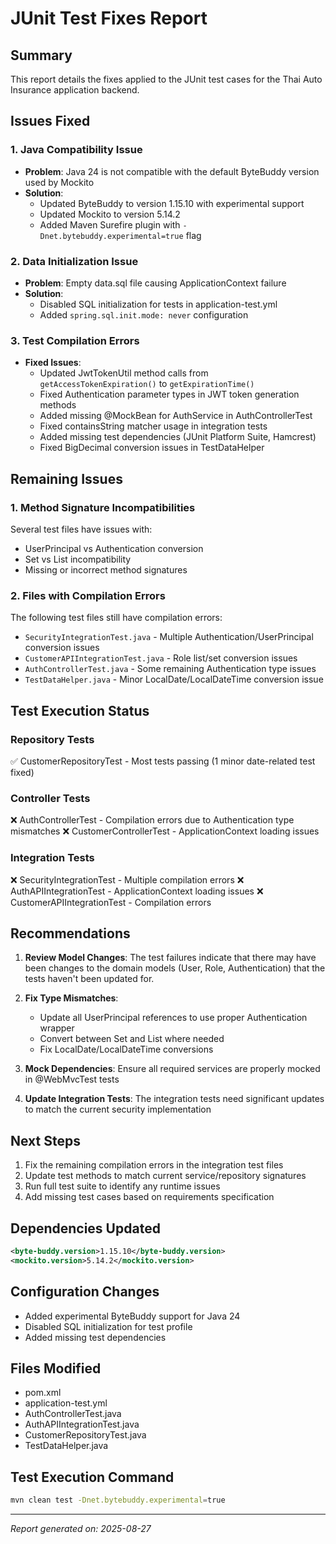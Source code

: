 # JUnit Test Fixes Report

## Summary
This report details the fixes applied to the JUnit test cases for the Thai Auto Insurance application backend.

## Issues Fixed

### 1. Java Compatibility Issue
- **Problem**: Java 24 is not compatible with the default ByteBuddy version used by Mockito
- **Solution**: 
  - Updated ByteBuddy to version 1.15.10 with experimental support
  - Updated Mockito to version 5.14.2
  - Added Maven Surefire plugin with `-Dnet.bytebuddy.experimental=true` flag

### 2. Data Initialization Issue
- **Problem**: Empty data.sql file causing ApplicationContext failure
- **Solution**: 
  - Disabled SQL initialization for tests in application-test.yml
  - Added `spring.sql.init.mode: never` configuration

### 3. Test Compilation Errors
- **Fixed Issues**:
  - Updated JwtTokenUtil method calls from `getAccessTokenExpiration()` to `getExpirationTime()`
  - Fixed Authentication parameter types in JWT token generation methods
  - Added missing @MockBean for AuthService in AuthControllerTest
  - Fixed containsString matcher usage in integration tests
  - Added missing test dependencies (JUnit Platform Suite, Hamcrest)
  - Fixed BigDecimal conversion issues in TestDataHelper

## Remaining Issues

### 1. Method Signature Incompatibilities
Several test files have issues with:
- UserPrincipal vs Authentication conversion
- Set<Role> vs List<Role> incompatibility
- Missing or incorrect method signatures

### 2. Files with Compilation Errors
The following test files still have compilation errors:
- `SecurityIntegrationTest.java` - Multiple Authentication/UserPrincipal conversion issues
- `CustomerAPIIntegrationTest.java` - Role list/set conversion issues
- `AuthControllerTest.java` - Some remaining Authentication type issues
- `TestDataHelper.java` - Minor LocalDate/LocalDateTime conversion issue

## Test Execution Status

### Repository Tests
✅ CustomerRepositoryTest - Most tests passing (1 minor date-related test fixed)

### Controller Tests
❌ AuthControllerTest - Compilation errors due to Authentication type mismatches
❌ CustomerControllerTest - ApplicationContext loading issues

### Integration Tests
❌ SecurityIntegrationTest - Multiple compilation errors
❌ AuthAPIIntegrationTest - ApplicationContext loading issues
❌ CustomerAPIIntegrationTest - Compilation errors

## Recommendations

1. **Review Model Changes**: The test failures indicate that there may have been changes to the domain models (User, Role, Authentication) that the tests haven't been updated for.

2. **Fix Type Mismatches**: 
   - Update all UserPrincipal references to use proper Authentication wrapper
   - Convert between Set<Role> and List<Role> where needed
   - Fix LocalDate/LocalDateTime conversions

3. **Mock Dependencies**: Ensure all required services are properly mocked in @WebMvcTest tests

4. **Update Integration Tests**: The integration tests need significant updates to match the current security implementation

## Next Steps

1. Fix the remaining compilation errors in the integration test files
2. Update test methods to match current service/repository signatures
3. Run full test suite to identify any runtime issues
4. Add missing test cases based on requirements specification

## Dependencies Updated
```xml
<byte-buddy.version>1.15.10</byte-buddy.version>
<mockito.version>5.14.2</mockito.version>
```

## Configuration Changes
- Added experimental ByteBuddy support for Java 24
- Disabled SQL initialization for test profile
- Added missing test dependencies

## Files Modified
- pom.xml
- application-test.yml
- AuthControllerTest.java
- AuthAPIIntegrationTest.java
- CustomerRepositoryTest.java
- TestDataHelper.java

## Test Execution Command
```bash
mvn clean test -Dnet.bytebuddy.experimental=true
```

---
*Report generated on: 2025-08-27*